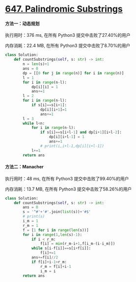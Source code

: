 # [647. Palindromic Substrings](https://leetcode-cn.com/problems/palindromic-substrings/)

#### 方法一：动态规划

执行用时：376 ms, 在所有 Python3 提交中击败了27.40%的用户

内存消耗：22.4 MB, 在所有 Python3 提交中击败了8.70%的用户

```python
class Solution:
    def countSubstrings(self, s: str) -> int:
        n = len(s)+1
        ans = 0
        dp = [[0 for j in range(n)] for i in range(n)]
        l = 1
        for i in range(n-l):
            dp[i][i] = 1
            ans+=1
        l = 2
        for i in range(n-l):
            if s[i]==s[i+1]:
                dp[i][i+1]=1
                ans+=1
        l = 3
        while l<n:
            for i in range(n-l):
                if s[i]==s[i+l-1] and dp[i+1][i+l-2]:
                    dp[i][i+l-1] = 1
                    ans+=1
                # print(i,i+l-1,dp[i][i+l-1])
            l+=1
        return ans

```

#### 方法二：Manacher

执行用时：48 ms, 在所有 Python3 提交中击败了99.40%的用户

内存消耗：13.7 MB, 在所有 Python3 提交中击败了58.26%的用户

```python
class Solution:
    def countSubstrings(self, s: str) -> int:
        ans = 0
        s = '^#'+'#'.join(list(s))+'#$'
        # print(s)
        i_m = 1
        r_m = 1
        f = [1 for i in range(len(s))]
        for i in range(1,len(s)-1):
            if i < r_m:
                f[i] = min(r_m-i+1,f[i_m-(i-i_m)])
            while s[i-f[i]]==s[i+f[i]]:
                f[i]+=1
            ans+=f[i]//2
            if f[i]+i-1>r_m:
                r_m = f[i]+i-1
                i_m = i
        return ans

        
```

